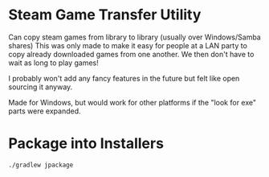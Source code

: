 # Steam Game Transfer Utility
Can copy steam games from library to library (usually over Windows/Samba shares)
This was only made to make it easy for people at a LAN party to copy already downloaded games 
from one another. We then don't have to wait as long to play games!

I probably won't add any fancy features in the future but felt like open sourcing it anyway.

Made for Windows, but would work for other platforms if the "look for exe" parts were expanded.

# Package into Installers

    ./gradlew jpackage
